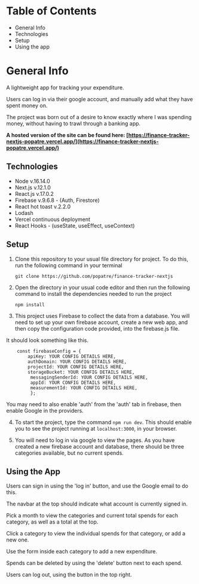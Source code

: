 <!-- Make sure the file always includes the following elements:

Titles and internal titles
Introduction - the project's aim
Technologies
Launch

Consider also using additional elements such as:

Table of contents
Illustrations
Scope of functionalities
Examples of use
Project status
Sources
Other information -->

# Table of Contents

-   General Info
-   Technologies
-   Setup
-   Using the app

# General Info

A lightweight app for tracking your expenditure.

Users can log in via their google account, and manually add what they have spent money on.

The project was born out of a desire to know exactly where I was spending money, without having to trawl through a banking app.

**A hosted version of the site can be found here: [https://finance-tracker-nextjs-popatre.vercel.app/](https://finance-tracker-nextjs-popatre.vercel.app/)**

## Technologies

-   Node v.16.14.0
-   Next.js v.12.1.0
-   React.js v.17.0.2
-   Firebase v.9.6.8 - (Auth, Firestore)
-   React hot toast v.2.2.0
-   Lodash
-   Vercel continuous deployment
-   React Hooks - (useState, useEffect, useContext)

## Setup

1.  Clone this repository to your usual file directory for project. To do this, run the following command in your terminal

        git clone https://github.com/popatre/finance-tracker-nextjs

2.  Open the directory in your usual code editor and then run the following command to install the dependencies needed to run the project

        npm install

3.  This project uses Firebase to collect the data from a database. You will need to set up your own firebase account, create a new web app, and then copy the configuration code provided, into the firebase.js file.

It should look something like this.

        const firebaseConfig = {
            apiKey: YOUR CONFIG DETAILS HERE,
            authDomain: YOUR CONFIG DETAILS HERE,
            projectId: YOUR CONFIG DETAILS HERE,
            storageBucket: YOUR CONFIG DETAILS HERE,
             messagingSenderId: YOUR CONFIG DETAILS HERE,
             appId: YOUR CONFIG DETAILS HERE,
             measurementId: YOUR CONFIG DETAILS HERE,
             };

You may need to also enable 'auth' from the 'auth' tab in firebase, then enable Google in the providers.

4. To start the project, type the command `npm run dev`. This should enable you to see the project running at `localhost:3000`, in your browser.

5. You will need to log in via google to view the pages. As you have created a new firebase account and database, there should be three categories available, but no current spends.

## Using the App

Users can sign in using the 'log in' button, and use the Google email to do this.

The navbar at the top should indicate what account is currently signed in.

Pick a month to view the categories and current total spends for each category, as well as a total at the top.

Click a category to view the individual spends for that category, or add a new one.

Use the form inside each category to add a new expenditure.

Spends can be deleted by using the 'delete' button next to each spend.

Users can log out, using the button in the top right.
